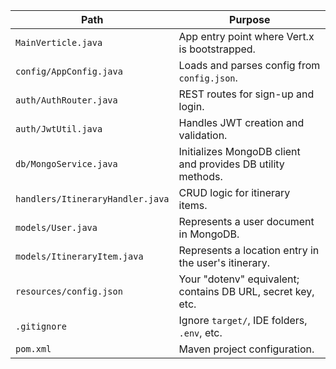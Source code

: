 | Path                             | Purpose                                                     |
| -------------------------------- | ----------------------------------------------------------- |
| `MainVerticle.java`              | App entry point where Vert.x is bootstrapped.               |
| `config/AppConfig.java`          | Loads and parses config from `config.json`.                 |
| `auth/AuthRouter.java`           | REST routes for sign-up and login.                          |
| `auth/JwtUtil.java`              | Handles JWT creation and validation.                        |
| `db/MongoService.java`           | Initializes MongoDB client and provides DB utility methods. |
| `handlers/ItineraryHandler.java` | CRUD logic for itinerary items.                             |
| `models/User.java`               | Represents a user document in MongoDB.                      |
| `models/ItineraryItem.java`      | Represents a location entry in the user's itinerary.        |
| `resources/config.json`          | Your "dotenv" equivalent; contains DB URL, secret key, etc. |
| `.gitignore`                     | Ignore `target/`, IDE folders, `.env`, etc.                 |
| `pom.xml`                        | Maven project configuration.                                |